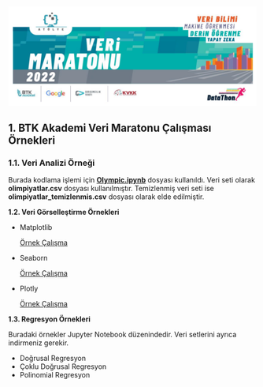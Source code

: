 <img src="BTK-VeriMaratonu.png" width="auto"></img>
## 1. BTK Akademi Veri Maratonu Çalışması Örnekleri
### 1.1. Veri Analizi Örneği
<P>
Burada kodlama işlemi için <b><a href="https://github.com/VedatBiner/BTK-VeriMaratonu/blob/master/olympic.ipynb">Olympic.ipynb</a></b> dosyası kullanıldı.
Veri seti olarak <B>olimpiyatlar.csv</B> dosyası kullanılmıştır.
Temizlenmiş veri seti ise <B>olimpiyatlar_temizlenmis.csv</B> dosyası olarak elde edilmiştir.
</P>
<b>1.2. Veri Görselleştirme Örnekleri</b>
<ul>
    <li>Matplotlib
        <p>
            <a href="https://github.com/VedatBiner/BTK-VeriMaratonu/blob/master/matplotlib.ipynb">Örnek Çalışma</a>
        </p>
    </li>
    <li>Seaborn
        <p>
            <a href="https://github.com/VedatBiner/BTK-VeriMaratonu/blob/master/seaborn.ipynb">Örnek Çalışma</a>
        </p>
    </li>
    <li>Plotly
        <p>
            <a href="https://github.com/VedatBiner/BTK-VeriMaratonu/blob/master/plotly.ipynb">Örnek Çalışma</a>
        </p>
    </li>
</ul>
<b>1.3. Regresyon Örnekleri</b>
<p>
Buradaki örnekler Jupyter Notebook düzenindedir. Veri setlerini ayrıca indirmeniz gerekir. 
</p>
<ul>
    <li>Doğrusal Regresyon</li>
    <li>Çoklu Doğrusal Regresyon</li>
    <li>Polinomial Regresyon</li>
</ul>
